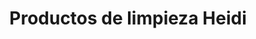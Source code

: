 ---
title: "Productos de limpieza Heidi"
url: /guadalajara/productos-de-limpieza-heidi/
shop: Supermarkt
---
